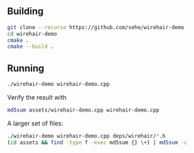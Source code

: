 ## Building

```bash
git clone --recurse https://github.com/sehe/wirehair-demo
cd wirehair-demo
cmake .
cmake --build .
```

## Running

```bash
./wirehair-demo wirehair-demo.cpp
```
    
Verify the result with

```bash
md5sum assets/wirehair-demo.cpp wirehair-demo.cpp
```
    
A larger set of files:

```bash
./wirehair-demo wirehair-demo.cpp deps/wirehair/*.h
(cd assets && find -type f -exec md5sum {} \+) | md5sum -c
```

